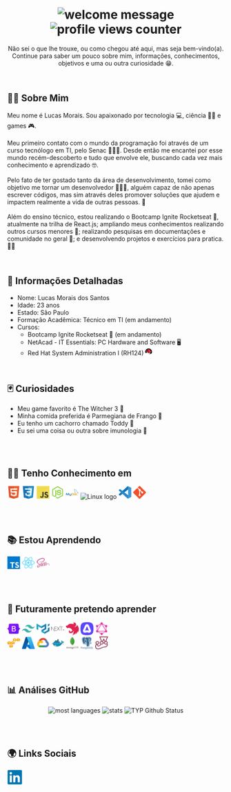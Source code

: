 <div align="center">
  <h1>
    <img src="https://readme-typing-svg.herokuapp.com?font=Segoe+UI&size=34&lines=Ol%C3%A1+%F0%9F%91%8B%F0%9F%8F%BC.+Bem+Vindo(a)!" alt="welcome message" > <br/>
    <img src="https://komarev.com/ghpvc/?username=LucasMorais1998-github-LucasMorais1998&style=flat-square" height="28px" alt="profile views counter" >
  </h1>
</div>

<p align="center">
  Não sei o que lhe trouxe, ou como chegou até aqui, mas seja bem-vindo(a). <br/>
  Continue para saber um pouco sobre mim, informações, conhecimentos, objetivos e uma ou outra curiosidade 😁.
</p>

<br />
<h2 align="left">🧑🏻‍ Sobre Mim</h2>

<p align="left">
  Meu nome é Lucas Morais. Sou apaixonado por tecnologia 💻, ciência 👨‍🔬 e games 🎮. <br/><br/>
  Meu primeiro contato com o mundo da programação foi através de um curso tecnólogo em TI, pelo Senac 👨🏼‍🎓. Desde então me encantei por esse mundo recém-descoberto e tudo que envolve ele, buscando cada vez mais conhecimento e aprendizado 🤓. <br/><br/>
  Pelo fato de ter gostado tanto da área de desenvolvimento, tomei como objetivo me tornar um desenvolvedor 👨🏼‍💻, alguém capaz de não apenas escrever códigos, mas sim através deles promover soluções que ajudem e impactem realmente a vida de outras pessoas. 🤝<br/><br/>
  Além do ensino técnico, estou realizando o Bootcamp Ignite Rocketseat 🚀, atualmente na trilha de React.js; ampliando meus conhecimentos realizando outros cursos menores 📖; realizando pesquisas em documentações e comunidade no geral 🔎; e desenvolvendo projetos e exercícios para pratica. ✍🏼
</p>

<br/>
<h2 align="left">📁 Informações Detalhadas</h2>
<ul>
  <li>Nome: Lucas Morais dos Santos</li>
  <li>Idade: 23 anos</li>
  <li>Estado: São Paulo</li>
  <li>Formação Acadêmica: Técnico em TI (em andamento)</li>
  <li>Cursos:
    <ul>
      <li>Bootcamp Ignite Rocketseat 🚀 (em andamento)</li>
      <li>NetAcad - IT Essentials: PC Hardware and Software 🖥</li>
      <li>Red Hat System Administration I (RH124) <img src="https://raw.githubusercontent.com/devicons/devicon/master/icons/redhat/redhat-original.svg" height="16" /> </li>
    </ul>
</ul>

<br/>
<h2 align="left">🃏 Curiosidades</h2>
<ul>
  <li>Meu game favorito é The Witcher 3 🐺</li>
  <li>Minha comida preferida é Parmegiana de Frango 🍗</li>
  <li>Eu tenho um cachorro chamado Toddy 🐶</li>
  <li>Eu sei uma coisa ou outra sobre imunologia 🧪</li>
</ul>

<br/><br/>
<h2 align="left"> 👨‍💻 Tenho Conhecimento em</h2>

<span> 
  <img src="https://raw.githubusercontent.com/devicons/devicon/master/icons/html5/html5-original.svg" alt="HTML logo" title="HTML" height="30" />
  <img src="https://raw.githubusercontent.com/devicons/devicon/master/icons/css3/css3-original.svg" alt="CSS logo" title="CSS" height="30" />
  <img src="https://raw.githubusercontent.com/devicons/devicon/master/icons/javascript/javascript-original.svg" alt="Javascript logo" title="Javascript" height="30" /> 
  <img src="https://raw.githubusercontent.com/devicons/devicon/master/icons/nodejs/nodejs-original.svg" alt="Node.js logo" title="Node.js" height="30" />
  <img src="https://raw.githubusercontent.com/devicons/devicon/master/icons/mysql/mysql-original-wordmark.svg" alt="MySQL logo" title="MySQL" height="30" />
  <img src="https://raw.githubusercontent.com/jakeliny/jakeliny/master/images/linux.png" alt="Linux logo" title="Linux" height="30" />
  <img src="https://raw.githubusercontent.com/devicons/devicon/master/icons/vscode/vscode-original.svg" alt="Visual Studio Code logo" title="Visual Studio Code" height="30" />
  <img src="https://raw.githubusercontent.com/devicons/devicon/master/icons/git/git-original.svg" alt="Git logo" title="Git" height="30" />
</span>

<br/><br/>
<h2 align="left"> 📚 Estou Aprendendo</h2>

<span> 
  <img src="https://raw.githubusercontent.com/devicons/devicon/master/icons/typescript/typescript-original.svg" alt="Typescript logo" title="Typescript" height="30" /> 
  <img src="https://raw.githubusercontent.com/devicons/devicon/master/icons/react/react-original.svg" alt="React.js logo" title="React.js" height="30" />
  <img src="https://raw.githubusercontent.com/devicons/devicon/master/icons/sass/sass-original.svg" alt="SASS logo" title="SASS" height="30" />
</span>

<br/><br/>
<h2 align="left"> 🔭 Futuramente pretendo aprender</h2>

<span> 
  <img src="https://raw.githubusercontent.com/devicons/devicon/master/icons/bootstrap/bootstrap-original.svg" alt="Bootstrap logo" title="Bootstrap" height="30" />
  <img src="https://raw.githubusercontent.com/devicons/devicon/master/icons/tailwindcss/tailwindcss-plain.svg" alt="Tailwind logo" title="Tailwind" height="30" />
  <img src= "https://raw.githubusercontent.com/devicons/devicon/master/icons/materialui/materialui-original.svg" alt="Material-UI logo" title="Material-UI" height="30" />
  <img src="https://raw.githubusercontent.com/devicons/devicon/master/icons/nextjs/nextjs-original-wordmark.svg" alt="Next.js logo" title="Next.js" height="30" /> 
  <img src="https://raw.githubusercontent.com/devicons/devicon/master/icons/nestjs/nestjs-plain.svg" alt="Nest.js logo" title="Nest.js" height="30" />
  <img src="https://raw.githubusercontent.com/devicons/devicon/master/icons/adonisjs/adonisjs-original.svg" alt="Adonis.js logo" title="Adonis.js" height="30" />
  <img src="https://raw.githubusercontent.com/devicons/devicon/master/icons/graphql/graphql-plain.svg" alt="GraphQL logo" title="GraphQL" height="30" /> <br/>
  <img src="https://raw.githubusercontent.com/devicons/devicon/master/icons/amazonwebservices/amazonwebservices-original.svg" alt="AWS logo" title="Amazon Web Services" height="30" />
  <img src="https://raw.githubusercontent.com/devicons/devicon/master/icons/azure/azure-original.svg" alt="Azure logo" title="Azure" height="30" />
  <img src="https://raw.githubusercontent.com/devicons/devicon/master/icons/googlecloud/googlecloud-original.svg" alt="Google Cloud logo" title="Google Cloud" height="30" />
  <img src="https://raw.githubusercontent.com/devicons/devicon/master/icons/docker/docker-original.svg" alt="Docker logo" title="Docker" height="30" />
  <img src="https://raw.githubusercontent.com/devicons/devicon/master/icons/mongodb/mongodb-original-wordmark.svg" alt="MongoDB logo" title="MongoDB" height="30" /> 
  <img src="https://raw.githubusercontent.com/devicons/devicon/master/icons/postgresql/postgresql-plain-wordmark.svg" alt="Postgres logo" title="Postgres" height="30" />
  <img src="https://raw.githubusercontent.com/devicons/devicon/master/icons/jest/jest-plain.svg" alt="Jest logo" title="Jest" height="30" />
</span>

<br/><br/>
<h2 align="left">📊 Análises GitHub </h2>

<div align="center">
  <img height="180em" src="https://github-readme-stats.vercel.app/api/top-langs/?username=LucasMorais1998&theme=chartreuse-dark&title_color=fff&text_color=fff&border_color=fff&layout=compact&langs_count=7&exclude_repo=Exercicios_URI" alt="most languages" />
  
  <img height="180em" src="https://github-readme-stats.vercel.app/api?username=LucasMorais1998&&show_icons=true&theme=chartreuse-dark&title_color=fff&text_color=fff&border_color=fff&count_private=true" alt="stats" />
  
  <img height="200em" alt="TYP Github Status" src="https://github-readme-streak-stats.herokuapp.com?user=LucasMorais1998&theme=chartreuse-dark&date_format=M%20j%5B%2C%20Y%5D&border=DDDDDD&stroke=DDDDDD&ring=F7F7F7&currStreakNum=F7F7F7&fire=36BCF7&sideNums=F7F7F7&currStreakLabel=36BCF7&sideLabels=36BCF7&dates=DDDDDD" alt="current streak" />
</div>
  
<br/><br/>
<h2 align="left">🌍 Links Sociais</h2> 
<span>
  <a href="https://www.linkedin.com/in/lucas-morais-santos/" target="_blank"/>
    <img src="https://raw.githubusercontent.com/devicons/devicon/master/icons/linkedin/linkedin-original.svg" alt="Linkedin logo" title="Linkedin" height="35" />
  </a>
</span>
